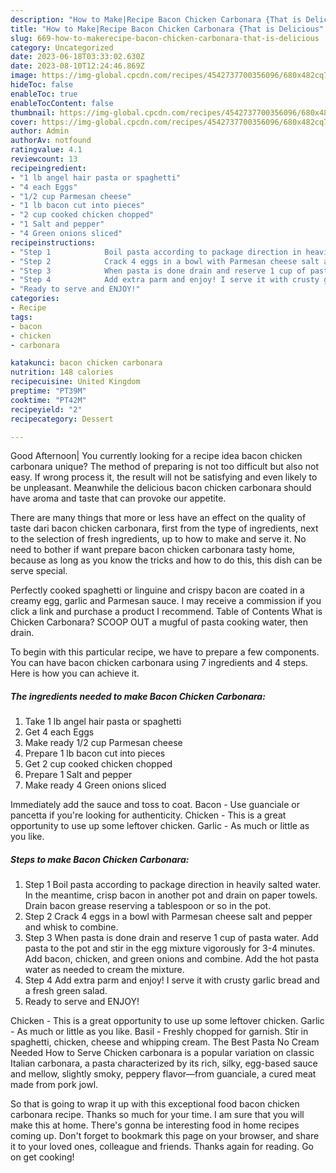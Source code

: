 ```yaml
---
description: "How to Make|Recipe Bacon Chicken Carbonara {That is Delicious"
title: "How to Make|Recipe Bacon Chicken Carbonara {That is Delicious"
slug: 669-how-to-makerecipe-bacon-chicken-carbonara-that-is-delicious
category: Uncategorized
date: 2023-06-18T03:33:02.630Z
date: 2023-08-10T12:24:46.869Z
image: https://img-global.cpcdn.com/recipes/4542737700356096/680x482cq70/bacon-chicken-carbonara-recipe-main-photo.jpg
hideToc: false
enableToc: true
enableTocContent: false
thumbnail: https://img-global.cpcdn.com/recipes/4542737700356096/680x482cq70/bacon-chicken-carbonara-recipe-main-photo.jpg
cover: https://img-global.cpcdn.com/recipes/4542737700356096/680x482cq70/bacon-chicken-carbonara-recipe-main-photo.jpg
author: Admin
authorAv: notfound
ratingvalue: 4.1
reviewcount: 13
recipeingredient:
- "1 lb angel hair pasta or spaghetti"
- "4 each Eggs"
- "1/2 cup Parmesan cheese"
- "1 lb bacon cut into pieces"
- "2 cup cooked chicken chopped"
- "1 Salt and pepper"
- "4 Green onions sliced"
recipeinstructions:
- "Step 1            Boil pasta according to package direction in heavily salted water. In the meantime, crisp bacon in another pot and drain on paper towels. Drain bacon grease reserving a tablespoon or so in the pot."
- "Step 2            Crack 4 eggs in a bowl with Parmesan cheese salt and pepper and whisk to combine."
- "Step 3            When pasta is done drain and reserve 1 cup of pasta water. Add pasta to the pot and stir in the egg mixture vigorously for 3-4 minutes. Add bacon, chicken, and green onions and combine. Add the hot pasta water as needed to cream the mixture."
- "Step 4            Add extra parm and enjoy! I serve it with crusty garlic bread and a fresh green salad."
- "Ready to serve and ENJOY!"
categories:
- Recipe
tags:
- bacon
- chicken
- carbonara

katakunci: bacon chicken carbonara 
nutrition: 148 calories
recipecuisine: United Kingdom
preptime: "PT39M"
cooktime: "PT42M"
recipeyield: "2"
recipecategory: Dessert

---
```



Good Afternoon| You currently looking for a recipe idea bacon chicken carbonara unique? The method of preparing is not too difficult but also not easy. If wrong process it, the result will not be satisfying and even likely to be unpleasant. Meanwhile the delicious bacon chicken carbonara should have aroma and taste that can provoke our appetite.






There are many things that more or less have an effect on the quality of taste dari bacon chicken carbonara, first from the type of ingredients, next to the selection of fresh ingredients, up to how to make and serve it. No need to bother if want prepare bacon chicken carbonara tasty home, because as long as you know the tricks and how to do this, this dish can be serve  special.


Perfectly cooked spaghetti or linguine and crispy bacon are coated in a creamy egg, garlic and Parmesan sauce. I may receive a commission if you click a link and purchase a product I recommend. Table of Contents What is Chicken Carbonara? SCOOP OUT a mugful of pasta cooking water, then drain.


To begin with this particular recipe, we have to prepare a few components. You can have bacon chicken carbonara using 7 ingredients and 4 steps. Here is how you can achieve it.

<!--inarticleads1-->

##### The ingredients needed to make Bacon Chicken Carbonara:

1. Take 1 lb angel hair pasta or spaghetti
1. Get 4 each Eggs
1. Make ready 1/2 cup Parmesan cheese
1. Prepare 1 lb bacon cut into pieces
1. Get 2 cup cooked chicken chopped
1. Prepare 1 Salt and pepper
1. Make ready 4 Green onions sliced


Immediately add the sauce and toss to coat. Bacon - Use guanciale or pancetta if you&#39;re looking for authenticity. Chicken - This is a great opportunity to use up some leftover chicken. Garlic - As much or little as you like. 

<!--inarticleads2-->

##### Steps to make Bacon Chicken Carbonara:

1. Step 1            Boil pasta according to package direction in heavily salted water. In the meantime, crisp bacon in another pot and drain on paper towels. Drain bacon grease reserving a tablespoon or so in the pot.
1. Step 2            Crack 4 eggs in a bowl with Parmesan cheese salt and pepper and whisk to combine.
1. Step 3            When pasta is done drain and reserve 1 cup of pasta water. Add pasta to the pot and stir in the egg mixture vigorously for 3-4 minutes. Add bacon, chicken, and green onions and combine. Add the hot pasta water as needed to cream the mixture.
1. Step 4            Add extra parm and enjoy! I serve it with crusty garlic bread and a fresh green salad.
1. Ready to serve and ENJOY!

Chicken - This is a great opportunity to use up some leftover chicken. Garlic - As much or little as you like. Basil - Freshly chopped for garnish. Stir in spaghetti, chicken, cheese and whipping cream. The Best Pasta No Cream Needed How to Serve Chicken carbonara is a popular variation on classic Italian carbonara, a pasta characterized by its rich, silky, egg-based sauce and mellow, slightly smoky, peppery flavor—from guanciale, a cured meat made from pork jowl. 

So that is going to wrap it up with this exceptional food bacon chicken carbonara recipe. Thanks so much for your time. I am sure that you will make this at home. There's gonna be interesting food in home recipes coming up. Don't forget to bookmark this page on your browser, and share it to your loved ones, colleague and friends. Thanks again for reading. Go on get cooking!
